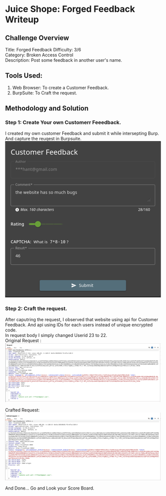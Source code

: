 # Juice Shope: Forged Feedback Writeup

## Challenge Overview  
Title: Forged Feedback
Difficulty: 3/6  
Category: Broken Access Control  
Description: Post some feedback in another user's name.  

## Tools Used:  
1. Web Browser: To create a Customer Feedback.    
2. BurpSuite: To Craft the request.  

## Methodology and Solution

### Step 1: Create Your own Customerr Feeedback.  
I created my own customer Feedback and submit it while intersepting Burp. And capture the reuqest in Burpsuite.  
![My Images](../.Images/Feedback.png) 

### Step 2: Craft the request.  
After caputring the request, I observed that website using api for Customer Feedback. And api using IDs for each users instead of unique encrypted code.  
In request body I simply changed Userid 23 to 22.  
Original Request :  
![My Images](../.Images/Feed1.png)

Crafted Request: 
![My Images](../.Images/Feed2.png)  

And Done... Go and Look your Score Board.  
